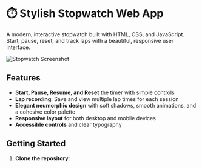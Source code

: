 # ⏱️ Stylish Stopwatch Web App

A modern, interactive stopwatch built with HTML, CSS, and JavaScript. Start, pause, reset, and track laps with a beautiful, responsive user interface.

![Stopwatch Screenshot](screenshot.png)

## Features

- **Start, Pause, Resume, and Reset** the timer with simple controls
- **Lap recording**: Save and view multiple lap times for each session
- **Elegant neumorphic design** with soft shadows, smooth animations, and a cohesive color palette
- **Responsive layout** for both desktop and mobile devices
- **Accessible controls** and clear typography

## Getting Started

1. **Clone the repository:**
